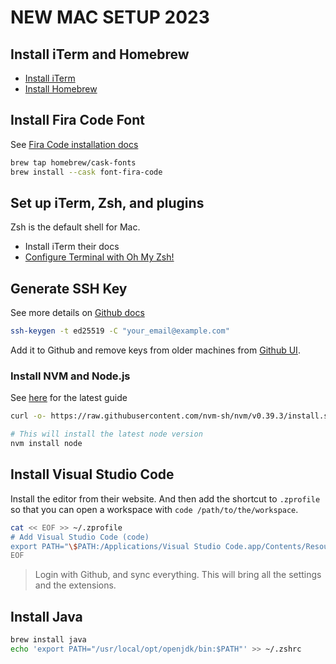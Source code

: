 # NEW MAC SETUP 2023

## Install iTerm and Homebrew
- [Install iTerm](https://iterm2.com/)
- [Install Homebrew](https://brew.sh/)

## Install Fira Code Font

See [Fira Code installation docs](https://github.com/tonsky/FiraCode/wiki/VS-Code-Instructions)
```bash
brew tap homebrew/cask-fonts
brew install --cask font-fira-code
```

## Set up iTerm, Zsh, and plugins

Zsh is the default shell for Mac.

- Install iTerm their docs
- [Configure Terminal with Oh My Zsh!](https://engineeringfordatascience.com/posts/configure_terminal_for_data_science_with_oh_my_zsh/)

## Generate SSH Key

See more details on [Github docs](https://docs.github.com/en/authentication/connecting-to-github-with-ssh/generating-a-new-ssh-key-and-adding-it-to-the-ssh-agent)

```bash
ssh-keygen -t ed25519 -C "your_email@example.com"
```
Add it to Github and remove keys from older machines from [Github UI](https://github.com/settings/keys).

### Install NVM and Node.js

See [here](https://github.com/nvm-sh/nvm) for the latest guide

```bash
curl -o- https://raw.githubusercontent.com/nvm-sh/nvm/v0.39.3/install.sh | bash

# This will install the latest node version
nvm install node
```

## Install Visual Studio Code

Install the editor from their website. And then add the shortcut to `.zprofile` so that you can open a workspace with `code /path/to/the/workspace`.

```bash
cat << EOF >> ~/.zprofile
# Add Visual Studio Code (code)
export PATH="\$PATH:/Applications/Visual Studio Code.app/Contents/Resources/app/bin"
EOF
```

> Login with Github, and sync everything. This will bring all the settings and the extensions.

## Install Java

```bash
brew install java
echo 'export PATH="/usr/local/opt/openjdk/bin:$PATH"' >> ~/.zshrc
```
